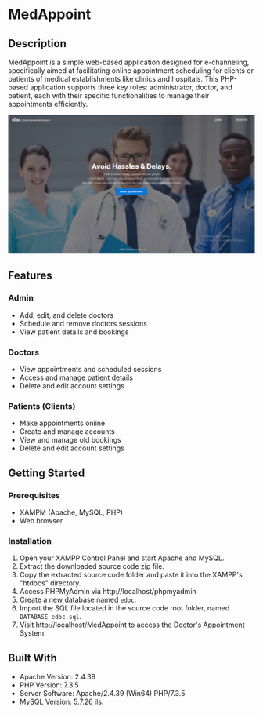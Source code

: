# MedAppoint

## Description
MedAppoint is a simple web-based application designed for e-channeling, specifically aimed at facilitating online appointment scheduling for clients or patients of medical establishments like clinics and hospitals. This PHP-based application supports three key roles: administrator, doctor, and patient, each with their specific functionalities to manage their appointments efficiently.

![Screenshot](Screenshots/Screenshot%20(1).png)


## Features

### Admin
- Add, edit, and delete doctors
- Schedule and remove doctors sessions
- View patient details and bookings

### Doctors
- View appointments and scheduled sessions
- Access and manage patient details
- Delete and edit account settings

### Patients (Clients)
- Make appointments online
- Create and manage accounts
- View and manage old bookings
- Delete and edit account settings

## Getting Started

### Prerequisites
- XAMPM (Apache, MySQL, PHP)
- Web browser

### Installation
1. Open your XAMPP Control Panel and start Apache and MySQL.
2. Extract the downloaded source code zip file.
3. Copy the extracted source code folder and paste it into the XAMPP's "htdocs" directory.
4. Access PHPMyAdmin via http://localhost/phpmyadmin
5. Create a new database named `edoc`.
6. Import the SQL file located in the source code root folder, named `DATABASE edoc.sql`.
7. Visit http://localhost/MedAppoint to access the Doctor's Appointment System.

## Built With
- Apache Version: 2.4.39
- PHP Version: 7.3.5
- Server Software: Apache/2.4.39 (Win64) PHP/7.3.5
- MySQL Version: 5.7.26
ils.
